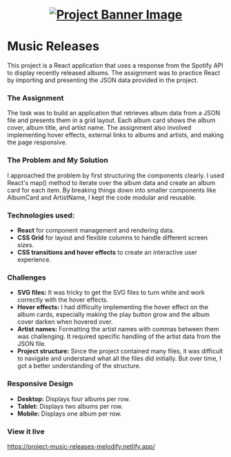 <h1 align="center">
  <a href="">
    <img src="/src/assets/music-releases.svg" alt="Project Banner Image">
  </a>
</h1>

# Music Releases

This project is a React application that uses a response from the Spotify API to display recently released albums. The assignment was to practice React by importing and presenting the JSON data provided in the project.

### The Assignment
The task was to build an application that retrieves album data from a JSON file and presents them in a grid layout. Each album card shows the album cover, album title, and artist name. The assignment also involved implementing hover effects, external links to albums and artists, and making the page responsive.

### The Problem and My Solution

I approached the problem by first structuring the components clearly. I used React's map() method to iterate over the album data and create an album card for each item. By breaking things down into smaller components like AlbumCard and ArtistName, I kept the code modular and reusable.

### Technologies used:

- **React** for component management and rendering data.
- **CSS Grid** for layout and flexible columns to handle different screen sizes.
- **CSS transitions and hover effects** to create an interactive user experience.

### Challenges

- **SVG files:** It was tricky to get the SVG files to turn white and work correctly with the hover effects.
- **Hover effects:** I had difficulty implementing the hover effect on the album cards, especially making the play button grow and the album cover darken when hovered over.
- **Artist names:** Formatting the artist names with commas between them was challenging. It required specific handling of the artist data from the JSON file.
- **Project structure:** Since the project contained many files, it was difficult to navigate and understand what all the files did initially. But over time, I got a better understanding of the structure.

### Responsive Design
- **Desktop:** Displays four albums per row.
- **Tablet:** Displays two albums per row.
- **Mobile:** Displays one album per row.

### View it live

https://project-music-releases-melodify.netlify.app/